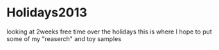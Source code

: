 Holidays2013
============

looking at 2weeks free time over the holidays this is where I hope to put some of my "reaserch" and toy samples

